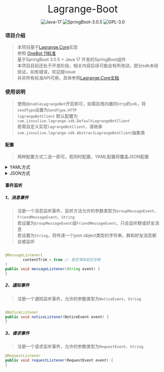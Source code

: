 <p align="center"><font size="6">Lagrange-Boot</font></p>

<p align="center">
    <img alt="Java-17" src="https://img.shields.io/badge/Java-17-brightgreen.svg"/>
    <img alt="SpringBoot-3.0.5" src="https://img.shields.io/badge/SpringBoot-3.0.5-green.svg"/>
    <img alt="GPL-3.0" src="https://img.shields.io/badge/license-GPL%203.0-blue.svg"/>
</p>

[//]: # (<p align="center">)

[//]: # (    <a href="https://github.com/jinsulive/lagrange-boot" target="_blank">)

[//]: # (        <img alt="lagrange-boot" src="https://img.shields.io/github/stars/jinsulive/lagrange-boot.svg?style=social&label=Stars"/>)

[//]: # (    </a>)

[//]: # (    <a href="https://gitee.com/jinsulive/lagrange-boot" target="_blank">)

[//]: # (        <img alt="lagrange-boot" src="https://gitee.com/jinsulive/lagrange-boot/badge/star.svg"/>)

[//]: # (    </a> )

[//]: # (</p>)

### 项目介绍

> 本项目基于[Lagrange.Core](https://github.com/KonataDev/Lagrange.Core)实现  
> 参照 [OneBot 11标准](https://github.com/botuniverse/onebot-11)  
> 基于SpringBoot 3.0.5 + Java 17 开发的SpringBoot组件  
> 本项目目前还处于开发阶段，相关内容后续可能会有所改动，部分sdk未经验证，如有错误，欢迎提issue  
> 并非所有标准API可用，具体参照[Lagrange.Core文档](https://github.com/LagrangeDev/Lagrange.Core?tab=readme-ov-file#features-list)

### 使用说明

> 使用`@EnableLagrangeBot`开启即可，如需启用内置的`http`的`sdk`，将`sendType`设置为`SendType.HTTP`  
> `lagrangeBotClient` 默认配置为 `com.jinsulive.lagrange.sdk.DefaultLagrangeBotClient`  
> 若需自定义实现`lagrangeBotClient`，请继承`com.jinsulive.lagrange.sdk.AbstractLagrangeBotClient`抽象类

#### 配置

> 两种配置方式二选一即可，若同时配置，YAML配置将覆盖JSON配置

<Details>
<summary>YAML方式</summary>

```yaml
lagrange:
  web-socket-server: ws://127.0.0.1:8081
  http-server: http://127.0.0.1:8083
  web-socket-token: ""
  http-token: ""
  open-mata-event-log: false
  open-debug-log: false
  token-type: "Bearer "
  lagrange-bot-client: com.jinsulive.lagrange.sdk.DefaultLagrangeBotClient
```

</Details>

<Details>
<summary>JSON方式</summary>

> 将 `lagrange.json` 或 `config/lagrange.json` 文件放置到`classpath`目录或项目根目录下

[lagrange-example.json](./lagrange-spring-boot-starter/src/main/resources/lagrange-example.json)

```json
{
  "lagrange": {
    "webSocketServer": "ws://127.0.0.1:8081",
    "httpServer": "http://127.0.0.1:8083",
    "webSocketToken": "",
    "httpToken": "",
    "tokenType": "Bearer ",
    "openDebugLog": false,
    "openMataEventLog": false,
    "lagrangeBotClient": "com.jinsulive.lagrange.sdk.DefaultLagrangeBotClient"
  }
}
```
</Details>

#### 事件监听

##### 1、消息事件

> 注册一个消息监听事件，监听方法允许的参数类型为`GroupMessageEvent`、`FriendMessageEvent`、`String`  
> 若设置为`GroupMessageEvent`或`FriendMessageEvent`，只会监听群或好友消息  
> 若设置为`String`，将传递一个json object类型的字符串，群和好友消息都会被监听

```java

@MessageListener(
        contentTrim = true // 是否清除前后空格
)
public void messageListener(String event) {
}
```

##### 2、通知事件

> 注册一个通知监听事件，允许的参数类型为`NoticeEvent`、`String`

```java

@NoticeListener
public void noticeListener(NoticeEvent event) {
}
```

##### 3、请求事件

> 注册一个请求监听事件，允许的参数类型为`RequestEvent`、`String`

```java
@RequestListener
public void requestListener(RequestEvent event) {
}
```